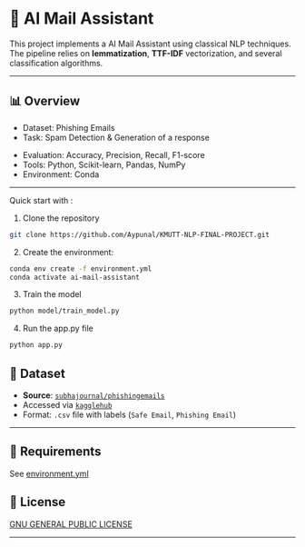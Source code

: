 <!-- 

1. Create a new environment

```bash
conda env create -f environment.yml
```

2. Activate the environment

```bash
conda activate ai-mail-assistant
```

3. Run the app.py file

```bash
python app.py
``` -->


# 🤖 AI Mail Assistant

This project implements a AI Mail Assistant using classical NLP techniques. The pipeline relies on **lemmatization**, **TTF-IDF** vectorization, and several classification algorithms.


---

## 📊 Overview

- Dataset: Phishing Emails
- Task: Spam Detection & Generation of a response
<!-- - Models: Logistic Regression, Multinomial Naive Bayes, SGD Classifier, Hugging Face -->
- Evaluation: Accuracy, Precision, Recall, F1-score
- Tools: Python, Scikit-learn, Pandas, NumPy
- Environment: Conda

---

Quick start with :

1. Clone the repository

```bash
git clone https://github.com/Aypunal/KMUTT-NLP-FINAL-PROJECT.git
```

2. Create the environment:

```bash
conda env create -f environment.yml
conda activate ai-mail-assistant
```

3. Train the model

```bash
python model/train_model.py
```

4. Run the app.py file

```bash
python app.py
```

## 📂 Dataset

- **Source**: [`subhajournal/phishingemails`](https://www.kaggle.com/datasets/subhajournal/phishingemails/)
- Accessed via [`kagglehub`](https://pypi.org/project/kagglehub/)
- Format: `.csv` file with labels (`Safe Email`, `Phishing Email`)
---

<!-- ## ⚙️ Pipeline Steps

1. **Dataset Loading**
   - Load 18,600 rows from `emails.csv`
   - Parse labels and text content

2. **Text Preprocessing**
   - Remove punctuation
   - Lowercase
   - Lemmatize words (NLTK WordNetLemmatizer, no POS tagging)
   - Remove English stopwords (via CountVectorizer)
   - Extract 1-grams and 2-grams
   - Limit dictionary to top 3000 tokens (`max_features=3000`)

3. **Vectorization**
   - `CountVectorizer` used to convert text into sparse matrix (BoW) (alternatively, `TfidfVectorizer` can be used or https://fasttext.cc/ for embeddings) 
   - Output matrix shape: `(10000, 3000)`

4. **Train/Test Split**
   - 80% training / 20% testing using `train_test_split`

5. **Model Training & Evaluation**
   - Models tested:
     - Logistic Regression
     - Multinomial Naive Bayes
     - SGD Classifier
   - Metrics:
     - Accuracy
     - Precision / Recall / F1-score (`classification_report`)

6. **Custom Prediction**
   - Run `predict_sentiment(comment, model, model_name)`
   - Test your own comment (e.g., `"This product was terrible"`)

---

## 🧪 Example Test Comments

```python
predict_sentiment("Absolutely love it, highly recommend this product.", model=clf, model_name="Logistic Regression")
predict_sentiment("This product was terrible and broke in two days.", model=clf, model_name="Logistic Regression")
predict_sentiment("The quality is decent, but the price is too high.", model=clf, model_name="Logistic Regression")
```

--- -->

## 📝 Requirements

See [environment.yml](./environment.yml)

<!-- ---

The full explanation, methodology, model comparison, and discussion of performance and limitations are available in [report.pdf](./67540460063_RomainBLANCHOT_report.pdf).

---  -->

## 📜 License

[GNU GENERAL PUBLIC LICENSE](./LICENSE)

--- 